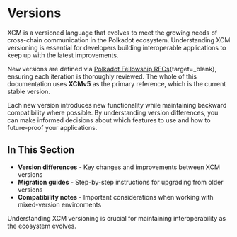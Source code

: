 # Versions

XCM is a versioned language that evolves to meet the growing needs of cross-chain communication in the Polkadot ecosystem.
Understanding XCM versioning is essential for developers building interoperable applications to keep up with the latest improvements.

New versions are defined via [Polkadot Fellowship RFCs](https://github.com/polkadot-fellows/rfcs){target=\_blank}, ensuring each iteration is thoroughly reviewed.
The whole of this documentation uses **XCMv5** as the primary reference, which is the current stable version.

Each new version introduces new functionality while maintaining backward compatibility where possible.
By understanding version differences, you can make informed decisions about which features to use and how to future-proof your applications.

## In This Section

- **Version differences** - Key changes and improvements between XCM versions
- **Migration guides** - Step-by-step instructions for upgrading from older versions
- **Compatibility notes** - Important considerations when working with mixed-version environments

Understanding XCM versioning is crucial for maintaining interoperability as the ecosystem evolves.
